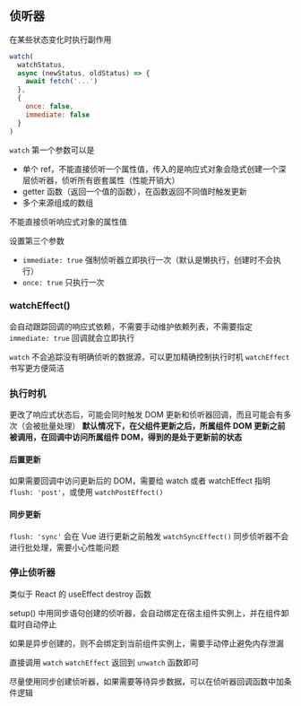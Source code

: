 ## 侦听器

在某些状态变化时执行副作用

```js
watch(
  watchStatus,
  async (newStatus, oldStatus) => {
    await fetch('...')
  },
  {
    once: false,
    immediate: false
  }
)
```

`watch` 第一个参数可以是

- 单个 ref，不能直接侦听一个属性值，传入的是响应式对象会隐式创建一个深层侦听器，侦听所有嵌套属性（性能开销大）
- getter 函数（返回一个值的函数），在函数返回不同值时触发更新
- 多个来源组成的数组

不能直接侦听响应式对象的属性值

设置第三个参数

- `immediate: true` 强制侦听器立即执行一次（默认是懒执行，创建时不会执行）
- `once: true` 只执行一次

### watchEffect()

会自动跟踪回调的响应式依赖，不需要手动维护依赖列表，不需要指定 `immediate: true` 回调就会立即执行

`watch` 不会追踪没有明确侦听的数据源，可以更加精确控制执行时机
`watchEffect` 书写更方便简洁

### 执行时机

更改了响应式状态后，可能会同时触发 DOM 更新和侦听器回调，而且可能会有多次（会被批量处理）
**默认情况下，在父组件更新之后，所属组件 DOM 更新之前被调用，在回调中访问所属组件 DOM，得到的是处于更新前的状态**

#### 后置更新

如果需要回调中访问更新后的 DOM，需要给 watch 或者 watchEffect 指明 `flush: 'post'`，或使用 `watchPostEffect()`

#### 同步更新

`flush: 'sync'` 会在 Vue 进行更新之前触发
`watchSyncEffect()`
同步侦听器不会进行批处理，需要小心性能问题

### 停止侦听器

类似于 React 的 useEffect destroy 函数

setup() 中用同步语句创建的侦听器，会自动绑定在宿主组件实例上，并在组件卸载时自动停止

如果是异步创建的，则不会绑定到当前组件实例上，需要手动停止避免内存泄漏

直接调用 `watch` `watchEffect` 返回到 `unwatch` 函数即可

尽量使用同步创建侦听器，如果需要等待异步数据，可以在侦听器回调函数中加条件逻辑
